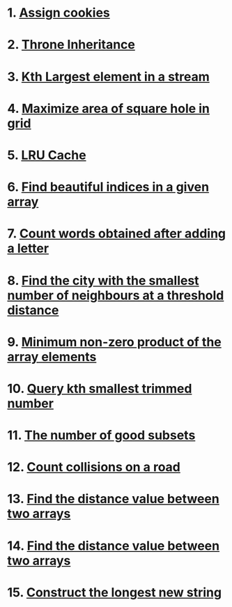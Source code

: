 # 1. [Assign cookies](https://leetcode.com/problems/assign-cookies/description/)

# 2. [Throne Inheritance](https://leetcode.com/problems/throne-inheritance/description/)

# 3. [Kth Largest element in a stream](https://leetcode.com/problems/kth-largest-element-in-a-stream/description/)

# 4. [Maximize area of square hole in grid](https://leetcode.com/problems/maximize-area-of-square-hole-in-grid/description/)

# 5. [LRU Cache](https://leetcode.com/problems/lru-cache/description/)

# 6. [Find beautiful indices in a given array](https://leetcode.com/problems/find-beautiful-indices-in-the-given-array-i/description/)

# 7. [Count words obtained after adding a letter](https://leetcode.com/problems/count-words-obtained-after-adding-a-letter/description/)

# 8. [Find the city with the smallest number of neighbours at a threshold distance](https://leetcode.com/problems/find-the-city-with-the-smallest-number-of-neighbors-at-a-threshold-distance/description/)

# 9. [Minimum non-zero product of the array elements](https://leetcode.com/problems/minimum-non-zero-product-of-the-array-elements/description/)

# 10. [Query kth smallest trimmed number](https://leetcode.com/problems/query-kth-smallest-trimmed-number/description/)

# 11. [The number of good subsets](https://leetcode.com/problems/the-number-of-good-subsets/description/)

# 12. [Count collisions on a road](https://leetcode.com/problems/count-collisions-on-a-road/description/)

# 13. [Find the distance value between two arrays](https://leetcode.com/problems/find-the-distance-value-between-two-arrays/description/)

# 14. [Find the distance value between two arrays](https://leetcode.com/problems/find-the-distance-value-between-two-arrays/description/)

# 15. [Construct the longest new string](https://leetcode.com/problems/construct-the-longest-new-string/description/)
